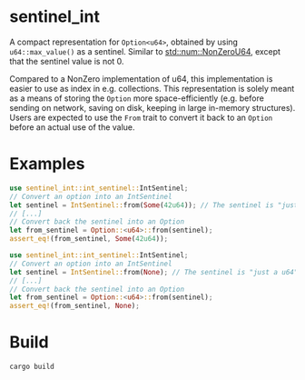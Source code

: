 # sentinel_int

A compact representation for `Option<u64>`, obtained by using `u64::max_value()` as a sentinel.
Similar to [std::num::NonZeroU64](https://doc.rust-lang.org/std/num/struct.NonZeroU64.html), except that the sentinel value is not 0.

Compared to a NonZero implementation of u64, this implementation is easier to use as index in e.g. collections.
This representation is solely meant as a means of storing the `Option` more space-efficiently
(e.g. before sending on network, saving on disk, keeping in large in-memory structures).
Users are expected to use the `From` trait to convert it back to an `Option` before an actual use of the value.

# Examples
```rust
use sentinel_int::int_sentinel::IntSentinel;
// Convert an option into an IntSentinel
let sentinel = IntSentinel::from(Some(42u64)); // The sentinel is "just a u64"
// [...]
// Convert back the sentinel into an Option
let from_sentinel = Option::<u64>::from(sentinel);
assert_eq!(from_sentinel, Some(42u64));
```

```rust
use sentinel_int::int_sentinel::IntSentinel;
// Convert an option into an IntSentinel
let sentinel = IntSentinel::from(None); // The sentinel is "just a u64"
// [...]
// Convert back the sentinel into an Option
let from_sentinel = Option::<u64>::from(sentinel);
assert_eq!(from_sentinel, None);
```
# Build
```
cargo build
```
